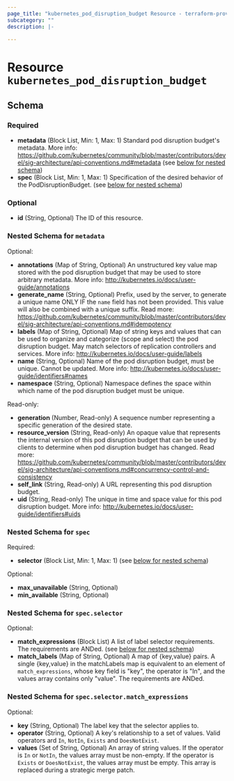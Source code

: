 ```yaml
---
page_title: "kubernetes_pod_disruption_budget Resource - terraform-provider-kubernetes"
subcategory: ""
description: |-
  
---
```


# Resource `kubernetes_pod_disruption_budget`





## Schema

### Required

- **metadata** (Block List, Min: 1, Max: 1) Standard pod disruption budget's metadata. More info: https://github.com/kubernetes/community/blob/master/contributors/devel/sig-architecture/api-conventions.md#metadata (see [below for nested schema](#nestedblock--metadata))
- **spec** (Block List, Min: 1, Max: 1) Specification of the desired behavior of the PodDisruptionBudget. (see [below for nested schema](#nestedblock--spec))

### Optional

- **id** (String, Optional) The ID of this resource.

<a id="nestedblock--metadata"></a>
### Nested Schema for `metadata`

Optional:

- **annotations** (Map of String, Optional) An unstructured key value map stored with the pod disruption budget that may be used to store arbitrary metadata. More info: http://kubernetes.io/docs/user-guide/annotations
- **generate_name** (String, Optional) Prefix, used by the server, to generate a unique name ONLY IF the `name` field has not been provided. This value will also be combined with a unique suffix. Read more: https://github.com/kubernetes/community/blob/master/contributors/devel/sig-architecture/api-conventions.md#idempotency
- **labels** (Map of String, Optional) Map of string keys and values that can be used to organize and categorize (scope and select) the pod disruption budget. May match selectors of replication controllers and services. More info: http://kubernetes.io/docs/user-guide/labels
- **name** (String, Optional) Name of the pod disruption budget, must be unique. Cannot be updated. More info: http://kubernetes.io/docs/user-guide/identifiers#names
- **namespace** (String, Optional) Namespace defines the space within which name of the pod disruption budget must be unique.

Read-only:

- **generation** (Number, Read-only) A sequence number representing a specific generation of the desired state.
- **resource_version** (String, Read-only) An opaque value that represents the internal version of this pod disruption budget that can be used by clients to determine when pod disruption budget has changed. Read more: https://github.com/kubernetes/community/blob/master/contributors/devel/sig-architecture/api-conventions.md#concurrency-control-and-consistency
- **self_link** (String, Read-only) A URL representing this pod disruption budget.
- **uid** (String, Read-only) The unique in time and space value for this pod disruption budget. More info: http://kubernetes.io/docs/user-guide/identifiers#uids


<a id="nestedblock--spec"></a>
### Nested Schema for `spec`

Required:

- **selector** (Block List, Min: 1, Max: 1) (see [below for nested schema](#nestedblock--spec--selector))

Optional:

- **max_unavailable** (String, Optional)
- **min_available** (String, Optional)

<a id="nestedblock--spec--selector"></a>
### Nested Schema for `spec.selector`

Optional:

- **match_expressions** (Block List) A list of label selector requirements. The requirements are ANDed. (see [below for nested schema](#nestedblock--spec--selector--match_expressions))
- **match_labels** (Map of String, Optional) A map of {key,value} pairs. A single {key,value} in the matchLabels map is equivalent to an element of `match_expressions`, whose key field is "key", the operator is "In", and the values array contains only "value". The requirements are ANDed.

<a id="nestedblock--spec--selector--match_expressions"></a>
### Nested Schema for `spec.selector.match_expressions`

Optional:

- **key** (String, Optional) The label key that the selector applies to.
- **operator** (String, Optional) A key's relationship to a set of values. Valid operators ard `In`, `NotIn`, `Exists` and `DoesNotExist`.
- **values** (Set of String, Optional) An array of string values. If the operator is `In` or `NotIn`, the values array must be non-empty. If the operator is `Exists` or `DoesNotExist`, the values array must be empty. This array is replaced during a strategic merge patch.


